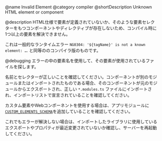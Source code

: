 @name Invalid Element
@category compiler
@shortDescription Unknown HTML element or component

@description
HTML仕様で要素が定義されていないか、そのような要素セレクターをもつコンポーネントやディレクティブが存在しないため、コンパイル時に1つ以上の要素を解決できません。

<div class="alert is-helpful">

これは一般的なランタイムエラー  `NG0304: '${tagName}' is not a known element: …`. と同等ののコンパイラ版のものです。

</div>

@debugging
エラーの中の要素名を使用して、その要素が使用されているファイルを探します。

名前とセレクターが正しいことを確認してください。コンポーネントが別のモジュールまたはインポートされたものである場合、そのコンポーネントが元のモジュールからエクスポートされ、正しい `*.modules.ts` ファイルにインポートされ、インポートリストで宣言されていることを確認してください。

カスタム要素やWebコンポーネントを使用する場合は、アプリモジュールに[`CUSTOM_ELEMENTS_SCHEMA`](api/core/CUSTOM_ELEMENTS_SCHEMA)を追加していることを確認してください。

これでもエラーが解決しない場合は、インポートしたライブラリに使用しているエクスポートやプロパティが最近変更されていないか確認し、サーバーを再起動してください。
